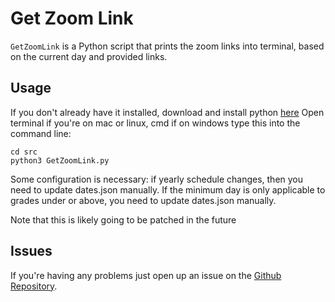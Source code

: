 # Get Zoom Link

`GetZoomLink` is a Python script that prints the zoom links into terminal, based on the current day and provided links.

## Usage

If you don't already have it installed,
download and install python [here](https://www.python.org/downloads/)
Open terminal if you're on mac or linux, cmd if on windows
type this into the command line:

    cd src
    python3 GetZoomLink.py

Some configuration is necessary:
if yearly schedule changes,
then you need to update dates.json manually.
If the minimum day is only applicable to grades under or above,
you need to update dates.json manually.

Note that this is likely going to be patched in the future

## Issues

If you're having any problems just open up an issue on the [Github Repository](https://github.com/PopsicleTreehouse/GetZoomLink/issues).
